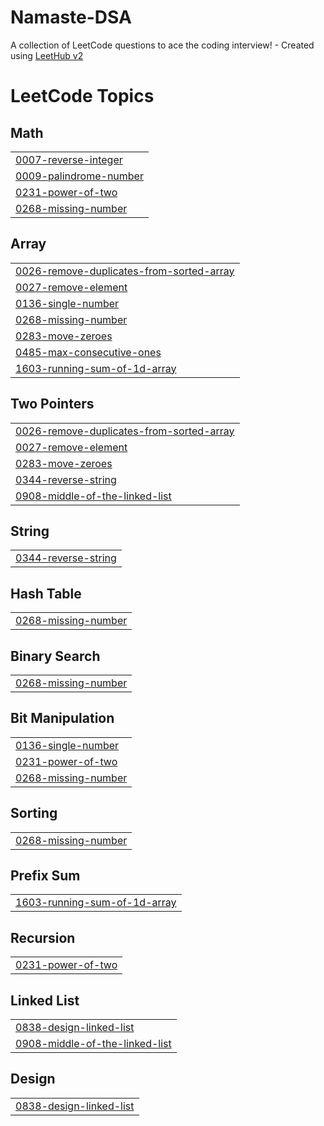 # Namaste-DSA
A collection of LeetCode questions to ace the coding interview! - Created using [LeetHub v2](https://github.com/arunbhardwaj/LeetHub-2.0)

<!---LeetCode Topics Start-->
# LeetCode Topics
## Math
|  |
| ------- |
| [0007-reverse-integer](https://github.com/Arbazkhanark/Namaste-DSA/tree/master/0007-reverse-integer) |
| [0009-palindrome-number](https://github.com/Arbazkhanark/Namaste-DSA/tree/master/0009-palindrome-number) |
| [0231-power-of-two](https://github.com/Arbazkhanark/Namaste-DSA/tree/master/0231-power-of-two) |
| [0268-missing-number](https://github.com/Arbazkhanark/Namaste-DSA/tree/master/0268-missing-number) |
## Array
|  |
| ------- |
| [0026-remove-duplicates-from-sorted-array](https://github.com/Arbazkhanark/Namaste-DSA/tree/master/0026-remove-duplicates-from-sorted-array) |
| [0027-remove-element](https://github.com/Arbazkhanark/Namaste-DSA/tree/master/0027-remove-element) |
| [0136-single-number](https://github.com/Arbazkhanark/Namaste-DSA/tree/master/0136-single-number) |
| [0268-missing-number](https://github.com/Arbazkhanark/Namaste-DSA/tree/master/0268-missing-number) |
| [0283-move-zeroes](https://github.com/Arbazkhanark/Namaste-DSA/tree/master/0283-move-zeroes) |
| [0485-max-consecutive-ones](https://github.com/Arbazkhanark/Namaste-DSA/tree/master/0485-max-consecutive-ones) |
| [1603-running-sum-of-1d-array](https://github.com/Arbazkhanark/Namaste-DSA/tree/master/1603-running-sum-of-1d-array) |
## Two Pointers
|  |
| ------- |
| [0026-remove-duplicates-from-sorted-array](https://github.com/Arbazkhanark/Namaste-DSA/tree/master/0026-remove-duplicates-from-sorted-array) |
| [0027-remove-element](https://github.com/Arbazkhanark/Namaste-DSA/tree/master/0027-remove-element) |
| [0283-move-zeroes](https://github.com/Arbazkhanark/Namaste-DSA/tree/master/0283-move-zeroes) |
| [0344-reverse-string](https://github.com/Arbazkhanark/Namaste-DSA/tree/master/0344-reverse-string) |
| [0908-middle-of-the-linked-list](https://github.com/Arbazkhanark/Namaste-DSA/tree/master/0908-middle-of-the-linked-list) |
## String
|  |
| ------- |
| [0344-reverse-string](https://github.com/Arbazkhanark/Namaste-DSA/tree/master/0344-reverse-string) |
## Hash Table
|  |
| ------- |
| [0268-missing-number](https://github.com/Arbazkhanark/Namaste-DSA/tree/master/0268-missing-number) |
## Binary Search
|  |
| ------- |
| [0268-missing-number](https://github.com/Arbazkhanark/Namaste-DSA/tree/master/0268-missing-number) |
## Bit Manipulation
|  |
| ------- |
| [0136-single-number](https://github.com/Arbazkhanark/Namaste-DSA/tree/master/0136-single-number) |
| [0231-power-of-two](https://github.com/Arbazkhanark/Namaste-DSA/tree/master/0231-power-of-two) |
| [0268-missing-number](https://github.com/Arbazkhanark/Namaste-DSA/tree/master/0268-missing-number) |
## Sorting
|  |
| ------- |
| [0268-missing-number](https://github.com/Arbazkhanark/Namaste-DSA/tree/master/0268-missing-number) |
## Prefix Sum
|  |
| ------- |
| [1603-running-sum-of-1d-array](https://github.com/Arbazkhanark/Namaste-DSA/tree/master/1603-running-sum-of-1d-array) |
## Recursion
|  |
| ------- |
| [0231-power-of-two](https://github.com/Arbazkhanark/Namaste-DSA/tree/master/0231-power-of-two) |
## Linked List
|  |
| ------- |
| [0838-design-linked-list](https://github.com/Arbazkhanark/Namaste-DSA/tree/master/0838-design-linked-list) |
| [0908-middle-of-the-linked-list](https://github.com/Arbazkhanark/Namaste-DSA/tree/master/0908-middle-of-the-linked-list) |
## Design
|  |
| ------- |
| [0838-design-linked-list](https://github.com/Arbazkhanark/Namaste-DSA/tree/master/0838-design-linked-list) |
<!---LeetCode Topics End-->